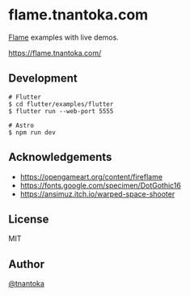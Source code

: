 # flame.tnantoka.com

[Flame](https://flame-engine.org/) examples with live demos.

https://flame.tnantoka.com/

## Development

```
# Flutter
$ cd flutter/examples/flutter
$ flutter run --web-port 5555

# Astro
$ npm run dev
```

## Acknowledgements

- https://opengameart.org/content/fireflame
- https://fonts.google.com/specimen/DotGothic16
- https://ansimuz.itch.io/warped-space-shooter

## License

MIT

## Author

[@tnantoka](https://twitter.com/tnantoka)
